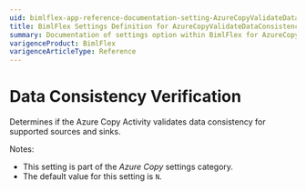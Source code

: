 ```yaml
---
uid: bimlflex-app-reference-documentation-setting-AzureCopyValidateDataConsistency
title: BimlFlex Settings Definition for AzureCopyValidateDataConsistency
summary: Documentation of settings option within BimlFlex for AzureCopyValidateDataConsistency
varigenceProduct: BimlFlex
varigenceArticleType: Reference
---
```


# Data Consistency Verification

Determines if the Azure Copy Activity validates data consistency for supported sources and sinks.

Notes:

* This setting is part of the *Azure Copy* settings category.
* The default value for this setting is `N`.
